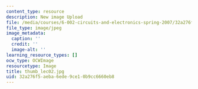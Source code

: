 ```yaml
---
content_type: resource
description: New image Upload
file: /media/courses/6-002-circuits-and-electronics-spring-2007/32a276f5aeba6ede9ce10b9cc6660eb8_thumb_lec02.jpg
file_type: image/jpeg
image_metadata:
  caption: ''
  credit: ''
  image-alt: ''
learning_resource_types: []
ocw_type: OCWImage
resourcetype: Image
title: thumb_lec02.jpg
uid: 32a276f5-aeba-6ede-9ce1-0b9cc6660eb8
---
```


